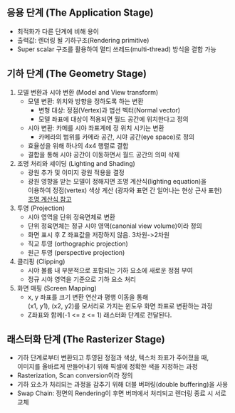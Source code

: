 ## 응용 단계 (The Application Stage)
- 최적화가 다른 단계에 비해 용이
- 출력값: 렌더링 될 기하구조(Rendering primitive)
- Super scalar 구조를 활용하여 멀티 쓰레드(multi-thread) 방식을 결합 가능

## 기하 단계 (The Geometry Stage)
1. 모델 변환과 시야 변환 (Model and View transform)
   - 모델 변환: 위치와 방향을 정하도록 하는 변환
     - 변형 대상: 정점(Vertex)과 법선 벡터(Normal vector)
     - 모델 좌표에 대상이 적용되면 월드 공간에 위치한다고 정의
   - 시야 변환: 카메를 시야 좌표계에 정 위치 시키는 변환
     - 카메라의 범위를 카메라 공간, 시야 공간(eye space)로 정의
   - 효율성을 위해 하나의 4x4 행렬로 결합
   - 결합을 통해 시야 공간이 이동하면서 월드 공간의 의미 삭제
2. 조명 처리와 셰이딩 (Lighting and Shading)
   - 광원 추가 및 이미지 광원 적용을 결정
   - 광원 영향을 받는 모델이 정해지면 조명 계산식(lighting equation)을   
     이용하여 정점(vertex) 색상 계산 (광자와 표면 간 일어나는 현상 근사 표현)   
     [조명 계산식 참고](https://github.com/mKangSH/Graphics_Study/blob/main/Real-Time%20Rendering/4.%20Visual%20Appearance/4.2%20Lighting%20Model%20and%20Equation.md)
3. 투영 (Projection)
   - 시야 영역을 단위 정육면체로 변환
   - 단위 정육면체는 정규 시야 영역(canonial view volume)이라 정의
   - 화면 표시 후 Z 좌표값을 저장하지 않음. 3차원->2차원
   - 직교 투영 (orthographic projection) 
   - 원근 투영 (perspective projection)
4. 클리핑 (Clipping)
   - 시야 볼륨 내 부분적으로 포함되는 기하 요소에 새로운 정점 부여
   - 정규 시야 영역을 기준으로 기하 요소 처리
5. 화면 매핑 (Screen Mapping)
   - x, y 좌표를 크기 변환 연산과 평행 이동을 통해   
     (x1, y1), (x2, y2)를 모서리로 가지는 윈도우 화면 좌표로 변환하는 과정
   - Z좌표와 함께(-1 <= z <= 1) 래스터화 단계로 전달된다.

## 래스터화 단계 (The Rasterizer Stage)
- 기하 단계로부터 변환되고 투영된 정점과 색상, 텍스처 좌표가 주어졌을 때,   
  이미지를 올바르게 만들어내기 위해 픽셀에 정확한 색을 지정하는 과정
- Rasterization, Scan conversion이라 정의
- 기하 요소가 처리되는 과정을 감추기 위해 더블 버퍼링(double buffering)을 사용
- Swap Chain: 정면의 Rendering이 후면 버퍼에서 처리되고 렌더링 종료 시 서로 교체